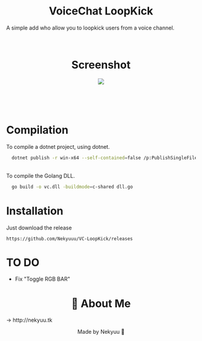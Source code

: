 <h1 align="center">VoiceChat LoopKick</h1>


A simple add who allow you to loopkick users from a voice channel.
<br>
<br>
<br>

<h1 align="center">Screenshot</h1>

<p align="center">
<img src="https://cdn.discordapp.com/attachments/928048927415078952/964059651656269824/screenshot.png">
</p>
<br>
<br>
<br>
<h1>Compilation</h1>

To compile a dotnet project, using dotnet.

```bash
  dotnet publish -r win-x64 --self-contained=false /p:PublishSingleFile=true
```
<br>
To compile the Golang DLL.

```bash
  go build -o vc.dll -buildmode=c-shared dll.go
```
<h1>Installation</h1>

Just download the release

```
https://github.com/Nekyuuu/VC-LoopKick/releases
```

<h1>TO DO</h1>

- Fix "Toggle RGB BAR"


<h1 align="center">🚀 About Me</h1>
-> http://nekyuu.tk



<p align="center">Made by Nekyuu 🌠</p>

